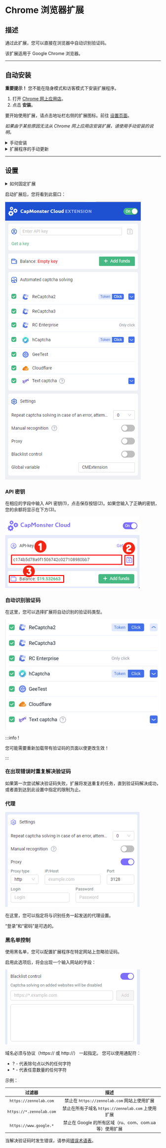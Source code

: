 ﻿---
sidebar_position: 0
---

# Chrome 浏览器扩展
## **描述**
通过此扩展，您可以直接在浏览器中自动识别验证码。

该扩展适用于 Google Chrome 浏览器。

-----
## **自动安装**
**重要提示！** 您不能在隐身模式和访客模式下安装扩展程序。

1. 打开 [Chrome 网上应用店](https://chrome.google.com/webstore/detail/capmonster-cloud-%E2%80%94-automa/pabjfbciaedomjjfelfafejkppknjleh?hl=en)。
1. 点击 **安装**。

要开始使用扩展，请点击地址栏右侧的扩展图标。前往 [设置页面](extension-main.md#设置)。

*如果由于某些原因无法从 Chrome 网上应用店安装扩展，请使用手动安装的说明。*

<details>
    <summary>手动安装</summary>

1. 下载带有扩展的[存档文件](https://drive.google.com/file/d/10xXeDqllYo6Ilvr5lUXEVIFw283QzPFL/view?usp=drive_link).

2. 将其解压缩到任意文件夹。

   **警告**: 请勿删除该文件夹，否则扩展将停止工作。
3. 在 Google Chrome 浏览器中打开“扩展程序”页面。有几种方法可以做到这一点：
   1. 在浏览器的地址栏中键入 chrome://extensions 并按 Enter。
   2. 从菜单中：点击右上角的三个竖点（靠近个人资料图片），然后选择“更多工具”，然后选择“扩展程序”。

![](359d5afb-d644-45c2-a882-e7fc3da759eb.png)

   3. 或者转到 Google Chrome 设置，并在右侧菜单中选择“扩展程序”（位于最底部）。

![](61a9b824-b0d2-4808-8bb8-feac4b25d0b7.png)

4. 启用“开发者模式”。
5. 然后点击“加载已解压的扩展程序”。

![](load-unpacked.png)

6. 找到并选择您解压缩扩展的文件夹。
7. 完成后，扩展应出现在已安装扩展的列表中。

![](919a2eab-1651-4b48-8980-b69346d700fd.png)

</details>

<details>
<summary>扩展程序的手动更新</summary>

如果您正在安装扩展的更新版本，那么当您更新原始扩展文件时，还需要在“扩展程序”页面上点击更新按钮（如何打开此页面在上面的“手动安装”部分已经描述）。

![](manual-update.png)
</details>

-----
## **设置**
<details>
<summary>如何固定扩展</summary>

默认情况下，安装的扩展是隐藏的。要固定它，您需要点击“固定”按钮：

![](pin1.png)
</details>

启动扩展后，您将看到此窗口：

![](ext.screen.en.png)
### <a name="id-browserextension-apikey"></a>**API 密钥**
在相应的字段中输入 API 密钥(1)，点击保存按钮(2)。如果您输入了正确的密钥，您的余额将显示在下方(3)。

![](api-key.png)
### <a name="id-browserextension-automaticcaptchasolving"></a>**自动识别验证码**
在这里，您可以选择扩展将自动识别的验证码类型。

![](extension.example.png)

:::info !

您可能需要重新加载带有验证码的页面以使更改生效！

:::
### <a name="id-browserextension-repeatcaptchasolvingincaseofanerror"></a>**在出现错误时重复解决验证码**
如果第一次尝试解决验证码失败，扩展将发送重复的任务，直到验证码解决成功，或者直到达到此设置中指定的限制为止。
### <a name="id-browserextension-proxy"></a>**代理**
![](proxy.png)

在这里，您可以指定将与识别任务一起发送的代理设置。

“登录”和“密码”是可选的。
### <a name="id-browserextension-blacklistcontrol"></a>**黑名单控制**
使用黑名单，您可以配置扩展程序在特定网站上忽略验证码。

启用此选项后，将会出现一个输入网站的字段：

![](blacklist-control.png)

域名必须与协议（https:// 或 http://） 一起指定。
您可以使用通配符：

- ? - 代表除句点以外的任何字符
- \* - 代表任意数量的任何字符

示例：

|**过滤器**|**描述**|
| :-: | :-: |
|`https://zennolab.com`|禁止在 `https://zennolab.com` 网站上使用扩展|
|`https://*.zennolab.com`|禁止在所有子域名 `https://zennolab.com` 上使用扩展|
|`https://www.google.*`|禁止在 Google 的所有区域（ru、com、com.ua 等）使用扩展|

[ref1]: Aspose.Words.d14847ca-5ce8-4c9f-8081-1ec99b44a6b3.001.png

当解决验证码时发生错误，请参阅[错误术语表](/api/api-errors.md)。
